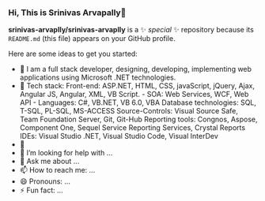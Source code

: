 ### Hi, This is Srinivas Arvapally👋


**srinivas-arvaplly/srinivas-arvaplly** is a ✨ _special_ ✨ repository because its `README.md` (this file) appears on your GitHub profile.

Here are some ideas to get you started:

- 🔭 I am a full stack developer, designing, developing, implementing web applications using Microsoft .NET technologies. 
- 🌱 Tech stack: 
         Front-end: ASP.NET, HTML, CSS, javaScript, jQuery, Ajax, Angular JS, Angular, XML, VB Script.
         - SOA: Web Services, WCF, Web API
         - Languages: C#, VB.NET, VB 6.0, VBA
          Database technologies: SQL, T-SQL, PL-SQL, MS-ACCESS
          Source-Controls: Visual Source Safe, Team Foundation Server, Git, Git-Hub
          Reporting tools: Congnos, Aspose, Component One, Sequel Service Reporting Services, Crystal Reports 
          IDEs: Visual Studio .NET, Visual Studio Code, Visual InterDev
- 👯 
- 🤔 I’m looking for help with ...
- 💬 Ask me about ...
- 📫 How to reach me: ...
- 😄 Pronouns: ...
- ⚡ Fun fact: ...



